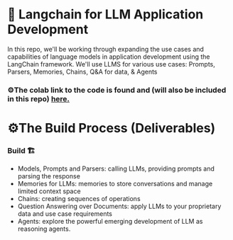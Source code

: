# 🤖 Langchain for LLM Application Development

In this repo, we'll be working through expanding the use cases and capabilities of language models in application development using the LangChain framework. We'll use LLMS for various use cases: Prompts, Parsers, Memories, Chains, Q&A for data, & Agents

### ⚙️The colab link to the code is found and (will also be included in this repo) [here.](https://colab.research.google.com/drive/1kF8H_MfC_XTl_tfLG35wbRp6BdWHvHlv?usp=sharing)

# ⚙️The Build Process (Deliverables)

### Build 🏗️

* Models, Prompts and Parsers: calling LLMs, providing prompts and parsing the response
* Memories for LLMs: memories to store conversations and manage limited context space
* Chains: creating sequences of operations
* Question Answering over Documents: apply LLMs to your proprietary data and use case requirements
* Agents: explore the powerful emerging development of LLM as reasoning agents.
